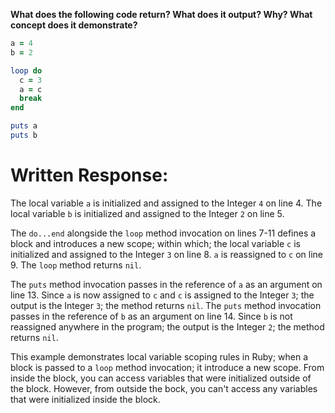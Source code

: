 **What does the following code return? What does it output? Why? What concept does it demonstrate?**

```ruby
a = 4
b = 2

loop do
  c = 3
  a = c
  break
end

puts a
puts b
```
# Written Response:

The local variable `a` is initialized and assigned to the Integer `4` on line 4. The local variable `b` is initialized and assigned to the Integer `2` on line 5.

The `do...end` alongside the `loop` method invocation on lines 7-11 defines a block and introduces a new scope; within which; the local variable `c` is initialized and assigned to the Integer `3` on line 8. `a` is reassigned to `c` on line 9. The `loop` method returns `nil`.

The `puts` method invocation passes in the reference of `a` as an argument on line 13. Since `a` is now assigned to `c` and `c` is assigned to the Integer `3`; the output is the Integer `3`; the method returns `nil`.
The `puts` method invocation passes in the reference of `b` as an argument on line 14. Since `b` is not reassigned anywhere in the program; the output is the Integer `2`; the method returns `nil`.

This example demonstrates local variable scoping rules in Ruby; when a block is passed to a `loop` method invocation; it introduce a new scope. From inside the block, you can access variables that were initialized outside of the block. However, from outside the bock, you can't access any variables that were initialized inside the block.

